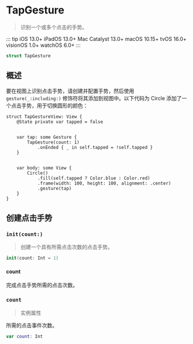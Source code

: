 # TapGesture

> 识别一个或多个点击的手势。

::: tip
iOS 13.0+
iPadOS 13.0+
Mac Catalyst 13.0+
macOS 10.15+
tvOS 16.0+
visionOS 1.0+
watchOS 6.0+
:::

```swift
struct TapGesture
```

## 概述

要在视图上识别点击手势，请创建并配置手势，然后使用 `gesture(_:including:)` 修饰符将其添加到视图中。以下代码为 Circle 添加了一个点击手势，用于切换圆形的颜色：

```swift{5-8}
struct TapGestureView: View {
    @State private var tapped = false


    var tap: some Gesture {
        TapGesture(count: 1)
            .onEnded { _ in self.tapped = !self.tapped }
    }


    var body: some View {
        Circle()
            .fill(self.tapped ? Color.blue : Color.red)
            .frame(width: 100, height: 100, alignment: .center)
            .gesture(tap)
    }
}
```

## 创建点击手势

### `init(count:)`

> 创建一个具有所需点击次数的点击手势。

```swift
init(count: Int = 1)
```

#### count

完成点击手势所需的点击次数。

### `count`

> 实例属性

所需的点击事件次数。

```swift
var count: Int
```
